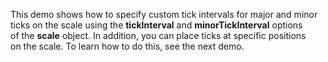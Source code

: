 This demo shows how to&nbsp;specify custom tick intervals for major and minor ticks on&nbsp;the scale using the **tickInterval** and **minorTickInterval** options of&nbsp;the **scale** object. In&nbsp;addition, you can place ticks at&nbsp;specific positions on&nbsp;the scale. To&nbsp;learn how to&nbsp;do&nbsp;this, see the next demo.